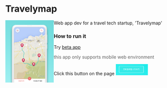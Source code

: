# Travelymap

<img align=left width=30% src="https://github.com/parkyo/Travelymap/blob/master/main.png"/>
Web app dev for a travel tech startup, 'Travelymap'

### How to run it
Try <a href="https://www.travelymap.com/">beta app</a>
<blockquote> this app only supports mobile web environment</blockquote>
Click this button on the page
<img width=20% src="https://github.com/parkyo/Travelymap/blob/master/start_button.png"/>
